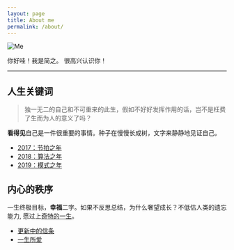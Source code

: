 ```yaml
---
layout: page
title: About me
permalink: /about/
---
```


![Me](https://i.imgur.com/OJjTJOt.jpg)


你好哇！我是简之。
很高兴认识你！

---
## 人生关键词

> 独一无二的自己和不可重来的此生，假如不好好发挥作用的话，岂不是枉费了生而为人的意义了吗？

**看得见**自己是一件很重要的事情。种子在慢慢长成树，文字来静静地见证自己。

* [2017：节拍之年](https://willwang-x.github.io/2018/01/2017-beat)
* [2018：算法之年](https://willwang-x.github.io/2018/03/2018-algorithms)
* [2019：模式之年](https://willwang-x.github.io/2019/01/2019-pattern)


## 内心的秩序

一生终极目标，**幸福**二字。如果不反思总结，为什么奢望成长？不低估人类的遗忘能力, 愿过上[奇特的一生](https://book.douban.com/review/9866948/)。

* [更新中的信条](https://willwang-x.github.io/2018/10/mottos)
* [一生所爱](https://willwang-x.github.io/2019/01/life-README)